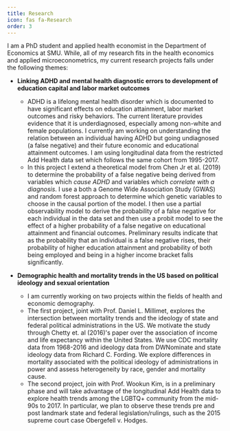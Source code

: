 ```yaml
---
title: Research
icon: fas fa-Research
order: 3
---
```


I am a PhD student and applied health economist in the Department of Economics
at SMU. While, all of my research fits in the health economics and applied
microeconometrics, my current research projects falls under the following
themes:

* **Linking ADHD and mental health diagnostic errors to development of education
capital and labor market outcomes**
  + ADHD is a lifelong mental health disorder which is documented to have significant
    effects on education attainment, labor market outcomes and risky behaviors. The
    current literature provides evidence that it is underdiagnosed, especially among
    non-white and female populations. I currently am working on understanding the
    relation between an individual having ADHD but going undiagnosed (a false negative)
    and their future economic and educational attainment outcomes. I am using
    longitudinal data from the restricted Add Health data set which follows the same
    cohort from 1995-2017.
  + In this project I extend a theoretical model from Chen Jr et al. (2019) to determine
    the probability of a false negative being derived from variables which *cause ADHD*
    and variables which *correlate with a diagnosis*. I use a both a Genome Wide Association
    Study (GWAS) and random forest approach to determine which genetic variables
    to choose in the causal portion of the model. I then use a partial observability model
    to derive the probability of a false negative for each individual in the data set
    and then use a probit model to see the effect of a higher probability of a false
    negative on educational attainment and financial outcomes. Preliminary results
    indicate that as the probability that an individual is a false negative rises,
    their probability of higher education attainment and probability of both being
    employed and being in a higher income bracket falls significantly.

* **Demographic health and mortality trends in the US based on political ideology
and sexual orientation**
  + I am currently working on two projects within the fields of health and economic
  demography.
  + The first project, joint with Prof. Daniel L. Millimet, explores the intersection
  between mortality trends and the ideology of state and federal political administrations
  in the US. We motivate the study through Chetty et. al (2016)'s paper over the
  association of income and life expectancy within the United States. We use CDC
  mortality data from 1968-2016 and ideology data from DWNominate and state ideology
  data from Richard C. Fording. We explore differences in mortality associated with
  the political ideology of administrations in power and assess heterogeneity by
  race, gender and mortality cause.
  + The second project, join with Prof. Wookun Kim, is in a preliminary phase and
  will take advantage of the longitudinal Add Health data to explore health trends
  among the LGBTQ+ community from the mid-90s to 2017. In particular, we plan to
  observe these trends pre and post landmark state and federal legislation/rulings,
  such as the 2015 supreme court case Obergefell v. Hodges.
